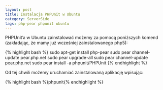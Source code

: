 ```yaml
---
layout: post
title: Instalacja PHPUnit w Ubuntu
category: ServerSide
tags: php-pear phpunit ubuntu
---
```

PHPUnit’a w Ubuntu zainstalować możemy za pomocą poniższych komend (zakładając, że mamy już wcześniej zainstalowanego php5):

{% highlight bash %}
sudo apt-get install php-pear
sudo pear channel-update pear.php.net
sudo pear upgrade-all
sudo pear channel-update pear.php.net
sudo pear install -a phpunit/PHPUnit
{% endhighlight %}

Od tej chwili możemy uruchamiać zainstalowaną aplikację wpisując:

{% highlight bash %}phpunit{% endhighlight %}
